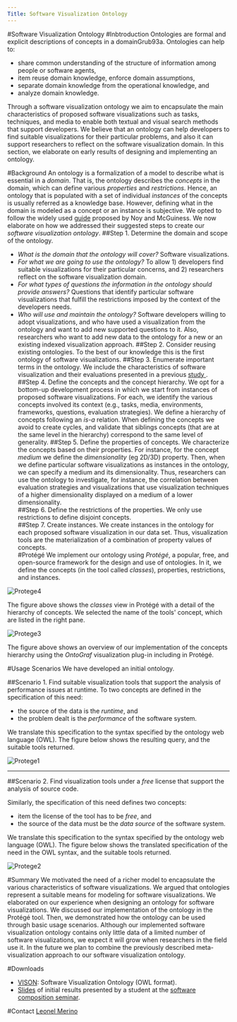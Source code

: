 ```yaml
---
Title: Software Visualization Ontology
---
```

#Software Visualization Ontology
#Inbtroduction
Ontologies are formal and explicit descriptions of concepts in a domainGrub93a. Ontologies can help to: 

- share common understanding of the structure of information among people or software agents, 
- item reuse domain knowledge, enforce domain assumptions,
- separate domain knowledge from the operational knowledge, and 
- analyze domain knowledge. 

Through a software visualization ontology we aim to encapsulate the main characteristics of proposed software visualizations such as tasks, techniques, and media to enable both textual and visual search methods that support developers. We believe that an ontology can help developers to find suitable visualizations for their particular problems, and also it can support researchers to reflect on the software visualization domain. In this section, we elaborate on early results of designing and implementing an ontology.

#Background
An ontology is a formalization of a model to describe what is essential in a *domain*. That is, the ontology describes the *concepts* in the domain, which can define various *properties* and *restrictions*. Hence, an ontology that is populated with a set of individual *instances* of the concepts is usually referred as a knowledge base. However, defining what in the domain is modeled as a concept or an instance is subjective. We opted to follow the widely used [guide](http://liris.cnrs.fr/amille/enseignements/Ecole_Centrale/What%20is%20an%20ontology%20and%20why%20we%20need%20it.htm) proposed by Noy and McGuiness. We now elaborate on how we addressed their suggested steps to create our *software visualization ontology*.
##Step 1. Determine the domain and scope of the ontology.

- *What is the domain that the ontology will cover?* Software visualizations.
- *For what we are going to use the ontology?* To allow 1) developers find suitable visualizations for their particular concerns, and 2) researchers reflect on the software visualization domain.
- *For what types of questions the information in the ontology should provide answers?* Questions that identify particular software visualizations that fulfill the restrictions imposed by the context of the developers needs.
- *Who will use and maintain the ontology?* Software developers willing to adopt visualizations, and who have used a visualization from the ontology and want to add new supported questions to it. Also, researchers who want to add new data to the ontology for a new or an existing indexed visualization approach.
##Step 2. Consider reusing existing ontologies. 
To the best of our knowledge this is the first ontology of software visualizations.
##Step 3. Enumerate important terms in the ontology. We include the characteristics of software visualization and their evaluations presented in a previous [study ](%assets_url%/archive/papers/Meri17a.pdf).
##Step 4. Define the concepts and the concept hierarchy.
We opt for a bottom-up development process in which we start from instances of proposed software visualizations. For each, we identify the various concepts involved its context (e.g., tasks, media, environments, frameworks, questions, evaluation strategies). We define a hierarchy of concepts following an *is-a* relation. When defining the concepts we avoid to create cycles, and validate that siblings concepts (that are at the same level in the hierarchy) correspond to the same level of generality. 
##Step 5. Define the properties of concepts.
We characterize the concepts based on their properties. For instance, for the concept *medium* we define the *dimensionality* (eg 2D/3D) property. Then, when we define particular software visualizations as instances in the ontology, we can specify a medium and its dimensionality. Thus, researchers can use the ontology to investigate, for instance, the correlation between evaluation strategies and visualizations that use visualization techniques of a higher dimensionality displayed on a medium of a lower dimensionality.    
##Step 6. Define the restrictions of the properties.
We only use restrictions to define disjoint concepts.  
##Step 7. Create instances.
We create instances in the ontology for each proposed software visualization in our data set. Thus, visualization tools are the materialization of a combination of property values of concepts.  
#Protégé
We implement our ontology using *Protégé*, a popular, free, and open-source framework for the design and use of ontologies. In it, we define the concepts (in the tool called *classes*), properties, restrictions, and instances. 

![Protege4](%assets_url%/files/15/55uehfyn61jjpxo5ojfy2knzha6ref/protege4.png)

The figure above shows the *classes* view in Protégé with a detail of the hierarchy of concepts. We selected the name of the tools' concept, which are listed in the right pane. 

![Protege3](%assets_url%/files/52/lg089pkl3rxcmmn9f22dp9itd6mij6/protege3.png)

The figure above shows an overview of our implementation of the concepts hierarchy using the *OntoGraf* visualization plug-in including in Protégé.

#Usage Scenarios
We have developed an initial ontology.

##Scenario 1. Find suitable visualization tools that support the analysis of performance issues at runtime.
To two concepts are defined in the specification of this need: 

-  the source of the data is the *runtime*, and
- the problem dealt is the *performance* of the software system. 

We translate this specification to the syntax specified by the ontology web language (OWL). The figure below shows the resulting query, and the suitable tools returned. 

![Protege1](%assets_url%/files/e7/domtujyrhz1p4mfwqx9yhmpiejq75b/protege1.png)


---

##Scenario 2. Find visualization tools under a *free* license that support the analysis of source code.

Similarly, the specification of this need defines two concepts: 

- item the license of the tool has to be *free*, and
- the source of the data must be the *data source* of the software system. 

We translate this specification to the syntax specified by the ontology web language (OWL). The figure below shows the translated specification of the need in the OWL syntax, and the suitable tools returned. 

![Protege2](%assets_url%/files/72/i7bt1dq7cfirt0lfpm82xpj6az2bpu/protege2.png)

#Summary
We motivated the need of a richer model to encapsulate the various characteristics of software visualizations. We argued that ontologies represent a suitable means for modeling for software visualizations. We elaborated on our experience when designing an ontology for software visualizations. We discussed our implementation of the ontology in the Protégé tool. Then, we demonstrated how the ontology can be used through basic usage scenarios. Although our implemented software visualization ontology contains only little data of a limited number of software visualizations, we expect it will grow when researchers in the field use it. In the future we plan to combine the previously described meta-visualization approach to our software visualization ontology. 

#Downloads

- [VISON](%assets_url%/files/28/arebxg8g22w4oxmoi8h19irudt0rap/vison.owl): Software Visualization Ontology (OWL format).
- [Slides](%assets_url%/download/softwarecomposition/2017-12-19-Kozlova-SoftwareVisualizationOntology.pdf) of initial results presented by a student at the [software composition seminar](%base_url%/wiki/projects/archive/Software-Visualization-Ontology).

#Contact
[Leonel Merino](%base_url%/staff/merino)
